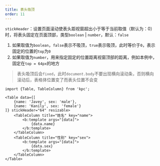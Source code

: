 ```yaml
---
title: 表头吸顶
order: 11
---
```


`stickHeader`：设置页面滚动使表头距视窗超出小于等于当前取值（默认为：0）时，将表头固定在页面顶部，类型`boolean` | `number`，默认：`false`

1. 如果取值为`boolean`，`false`表示不吸顶，`true`表示吸顶，此时等价于`0`，表示固定的位置的`top`为`0`
2. 如果取值为`number`，用来指定固定的位置距离视窗顶部的距离，例如本例中，固定在`top = 64px`的地方

> 表头吸顶后会`fixed`，此时`document.body`不要出现横向滚动条，否则横向滚动后，表格体位置变了而表头位置不会变

```vdt
import {Table, TableColumn} from 'kpc';

<Table data={[
    {name: 'Javey', sex: 'male'},
    {name: 'Kanily', sex: 'female'}
]} stickHeader="64" resizable>
    <TableColumn title="姓名" key="name">
        <b:template args="[data]">
            {data.name}
        </b:template>
    </TableColumn>
    <TableColumn title="性别" key="sex">
        <b:template args="[data]">
            {data.sex}
        </b:template>
    </TableColumn>
</Table>
```
